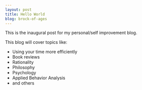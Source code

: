 ```yaml
---
layout: post
title: Hello World
blog: brock-of-ages
---
```

This is the inaugural post for my personal/self improvement blog.

This blog will cover topics like:
>
- Using your time more efficiently
- Book reviews
- Rationality
- Philosophy
- Psychology
- Applied Behavior Analysis
- and others